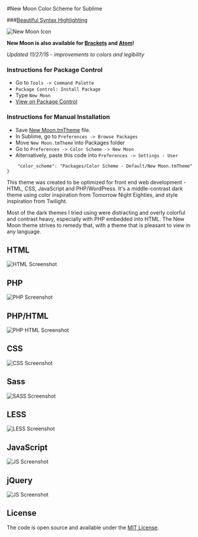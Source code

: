 #New Moon Color Scheme for Sublime

###[Beautiful Syntax Highlighting](http://taniarascia.github.io/new-moon/)

![New Moon Icon](https://raw.githubusercontent.com/taniarascia/new-moon/master/images/newmoon.png)

**New Moon is also available for [Brackets](https://github.com/taniarascia/new-moon) and [Atom](https://github.com/taniarascia/new-moon-atom-syntax)!**

*Updated 11/27/15 - improvements to colors and legibility*

### Instructions for Package Control

* Go to `Tools -> Command Palette`
* `Package Control: Install Package`
* Type `New Moon`
* [View on Package Control](https://packagecontrol.io/packages/New%20Moon%20Color%20Scheme)

### Instructions for Manual Installation

* Save [New Moon.tmTheme](https://github.com/taniarascia/new-moon-sublime/blob/master/New%20Moon.tmTheme) file.
* In Sublime, go to `Preferences -> Browse Packages`
* Move `New Moon.tmTheme` into Packages folder
* Go to `Preferences -> Color Scheme -> New Moon`
* Alternatively, paste this code into `Preferences -> Settings - User`

```{
	"color_scheme": "Packages/Color Scheme - Default/New Moon.tmTheme"
}
```

This theme was created to be optimized for front end web development - HTML, CSS, JavaScript and PHP/WordPress. It's a middle-contrast dark theme using color inspiration from Tomorrow Night Eighties, and style inspiration from Twilight. 

Most of the dark themes I tried using were distracting and overly colorful and contrast heavy, especially with PHP embedded into HTML. The New Moon theme strives to remedy that, with a theme that is pleasant to view in any language.

## HTML
![HTML Screenshot](https://raw.githubusercontent.com/taniarascia/new-moon-sublime/master/images/html.png)

## PHP
![PHP Screenshot](https://raw.githubusercontent.com/taniarascia/new-moon-sublime/master/images/php.png)

## PHP/HTML
![PHP HTML Screenshot](https://raw.githubusercontent.com/taniarascia/new-moon-sublime/master/images/htmlphp.png)

## CSS
![CSS Screenshot](https://raw.githubusercontent.com/taniarascia/new-moon-sublime/master/images/css.png)

## Sass
![SASS Screenshot](https://raw.githubusercontent.com/taniarascia/new-moon-sublime/master/images/sass.png)

## LESS
![LESS Screenshot](https://raw.githubusercontent.com/taniarascia/new-moon-sublime/master/images/less.png)

## JavaScript
![JS Screenshot](https://raw.githubusercontent.com/taniarascia/new-moon-sublime/master/images/js.png)

## jQuery
![JS Screenshot](https://raw.githubusercontent.com/taniarascia/new-moon-sublime/master/images/jquery.png)

## License

The code is open source and available under the [MIT License](LICENSE.md).


